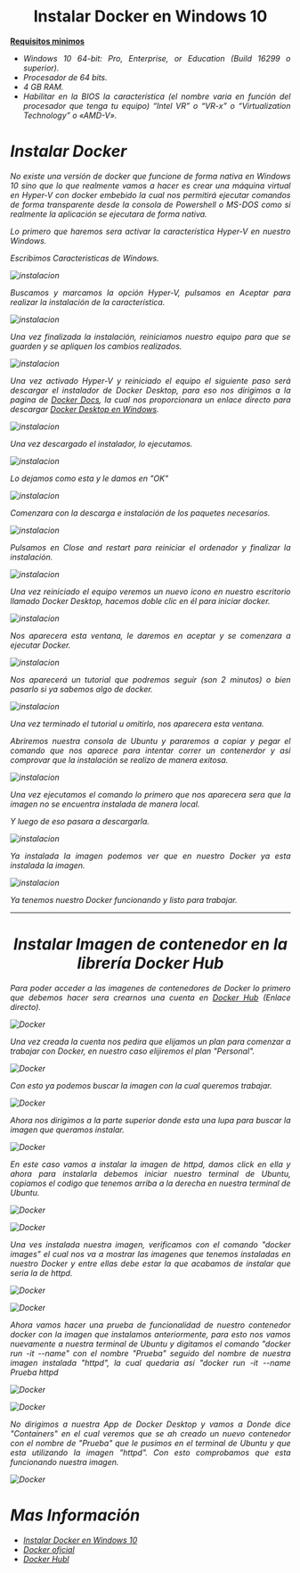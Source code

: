 # <text style = "display:block; text-align: center"> <b>Instalar Docker en Windows 10</b>

<b><u>Requisitos minimos</u></b>

<cite style="display:block; text-align: justify">

* Windows 10 64-bit: Pro, Enterprise, or Education (Build 16299 o superior).
* Procesador de 64 bits.
* 4 GB RAM.
* Habilitar en la BIOS la característica (el nombre varia en función del procesador que tenga tu equipo) “Intel VR” o “VR-x” o “Virtualization Technology” o «AMD-V».</cite>

# <b>Instalar Docker </b>

<cite style="display:block; text-align: justify">No existe una versión de docker que funcione de forma nativa en Windows 10 sino que lo que realmente vamos a hacer es crear una máquina virtual en Hyper-V con docker embebido la cual nos permitirá ejecutar comandos de forma transparente desde la consola de Powershell o MS-DOS como si realmente la aplicación se ejecutara de forma nativa.

Lo primero que haremos sera activar la característica Hyper-V en nuestro Windows.

Escribimos Caracteristicas de Windows.</cite>

![instalacion](img_Instalacion/img01.png)

<cite style="display:block; text-align: justify"> Buscamos y marcamos la opción Hyper-V, pulsamos en Aceptar para realizar la instalación de la característica.</cite>

![instalacion](img_Instalacion/img02.png)

<cite style="display:block; text-align: justify"> Una vez finalizada la instalación, reiniciamos nuestro equipo para que se guarden y se apliquen los cambios realizados. </cite>

![instalacion](img_Instalacion/img03.png)

<cite style="display:block; text-align: justify"> Una vez activado Hyper-V y reiniciado el equipo el siguiente paso será descargar el instalador de Docker Desktop, para eso nos dirigimos a la pagina de [Docker Docs][1_0], la cual nos proporcionara un enlace directo para descargar [Docker Desktop en Windows][1_1].</cite>

[1_0]:https://docs.docker.com/desktop/install/windows-install/

[1_1]:https://desktop.docker.com/win/main/amd64/Docker%20Desktop%20Installer.exe

![instalacion](img_Instalacion/img04.png)

<cite style="display:block; text-align: justify"> Una vez descargado el instalador, lo ejecutamos.</cite>

![instalacion](img_Instalacion/img05.png)

<cite style="display:block; text-align: justify"> Lo dejamos como esta y le damos en "OK"</cite>

![instalacion](img_Instalacion/img06.png)

<cite style="display:block; text-align: justify"> Comenzara con la descarga e instalación de los paquetes necesarios.</cite>

![instalacion](img_Instalacion/img07.png)

<cite style="display:block; text-align: justify"> Pulsamos en Close and restart para reiniciar el ordenador y finalizar la instalación.</cite>

![instalacion](img_Instalacion/img08.png)

<cite style="display:block; text-align: justify"> Una vez reiniciado el equipo veremos un nuevo icono en nuestro escritorio llamado Docker Desktop, hacemos doble clic en él para iniciar docker.</cite>

![instalacion](img_Instalacion/img09.png)

<cite style="display:block; text-align: justify"> Nos aparecera esta ventana, le daremos en aceptar y se comenzara a ejecutar Docker.</cite>

![instalacion](img_Instalacion/img10.png)

<cite style="display:block; text-align: justify"> Nos aparecerá un tutorial que podremos seguir (son 2 minutos) o bien pasarlo si ya sabemos algo de docker.</cite>

![instalacion](img_Instalacion/img11.png)

<cite style="display:block; text-align: justify"> Una vez terminado el tutorial u omitirlo, nos aparecera esta ventana.

Abriremos nuestra consola de Ubuntu y pararemos a copiar y pegar el comando que nos aparece para intentar correr un contenerdor y asi comprovar que la instalación se realizo de manera exitosa.  </cite>

![instalacion](img_Instalacion/img12.png)

<cite style="display:block; text-align: justify"> Una vez ejecutamos el comando lo primero que nos aparecera sera que la imagen no se encuentra instalada de manera local.

Y luego de eso pasara a descargarla.</cite>

![instalacion](img_Instalacion/img13.png)

<cite style="display:block; text-align: justify"> Ya instalada la imagen podemos ver que en nuestro Docker ya esta instalada la imagen.</cite>

![instalacion](img_Instalacion/img14.png)

<cite style="display:block; text-align: justify"> Ya tenemos nuestro Docker funcionando y listo para trabajar.</cite>

__________________________________________________________________________________
# <text style = "display:block; text-align: center"><b>Instalar Imagen de contenedor en la librería Docker Hub</b>

<cite style="display:block; text-align: justify"> Para poder acceder a las imagenes de contenedores de Docker lo primero que debemos hacer sera crearnos una cuenta en [Docker Hub][1_2] (Enlace directo).</cite>

[1_2]:https://hub.docker.com/

![Docker](img_Instalacion/img15.png)

<cite style="display:block; text-align: justify"> Una vez creada la cuenta nos pedira que elijamos un plan para comenzar a trabajar con Docker, en nuestro caso elijiremos el plan "Personal".</cite>

![Docker](img_Instalacion/img16.png)

<cite style="display:block; text-align: justify"> Con esto ya podemos buscar la imagen con la cual queremos trabajar.</cite>

![Docker](img_Instalacion/img17.png)

<cite style="display:block; text-align: justify"> Ahora nos dirigimos a la parte superior donde esta una lupa para buscar la imagen que queramos instalar.</cite>

![Docker](img_Instalacion/img18.png)

<cite style="display:block; text-align: justify"> En este caso vamos a instalar la imagen de httpd, damos click en ella y ahora para instalarla debemos iniciar nuestro terminal de Ubuntu, copiamos el codigo que tenemos arriba a la derecha en nuestra terminal de Ubuntu.</cite>

![Docker](img_Instalacion/img20.png)

![Docker](img_Instalacion/img21.png)

<cite style="display:block; text-align: justify"> Una ves instalada nuestra imagen, verificamos con el comando "docker images" el cual nos va a mostrar las imagenes que tenemos instaladas en nuestro Docker y entre ellas debe estar la que acabamos de instalar que seria la de httpd.</cite>

![Docker](img_Instalacion/img22.png)

![Docker](img_Instalacion/img23.png)

<cite style="display:block; text-align: justify"> Ahora vamos hacer una prueba de funcionalidad de nuestro contenedor docker con la imagen que instalamos anteriormente, para esto nos vamos nuevamente a nuestra terminal de Ubuntu y digitamos el comando "docker run -it --name" con el nombre "Prueba" seguido del nombre de nuestra imagen instalada "httpd", la cual quedaria así "docker run -it --name Prueba httpd</cite>

![Docker](img_Instalacion/img24.png)

![Docker](img_Instalacion/img25.png)

<cite style="display:block; text-align: justify"> No dirigimos a nuestra App de Docker Desktop y vamos a Donde dice "Containers" en el cual veremos que se ah creado un nuevo contenedor con el nombre de "Prueba" que le pusimos en el terminal de Ubuntu y que esta utilizando la imagen "httpd". Con esto comprobamos que esta funcionando nuestra imagen.</cite>

![Docker](img_Instalacion/img26.png)

# Mas Información
* [Instalar Docker en Windows 10][2_1]
* [Docker oficial][2_2]
* [Docker Hubl][2_3]


[2_1]:https://tutorialesit.com/instalar-docker-en-windows-10/
[2_2]:https://www.docker.com/
[2_3]:https://hub.docker.com/
